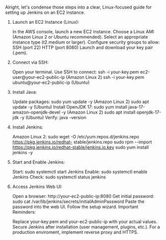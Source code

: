 Alright, let's condense those steps into a clear, Linux-focused guide for setting up Jenkins on an EC2 instance.

1. Launch an EC2 Instance (Linux):

	In the AWS console, launch a new EC2 instance.
	Choose a Linux AMI (Amazon Linux 2 or Ubuntu recommended).
	Select an appropriate instance type (t2.medium or larger).
	Configure security groups to allow:
	SSH (port 22)
	HTTP (port 8080)
	Launch and download your key pair (.pem).
2. Connect via SSH:

	Open your terminal.
	Use SSH to connect:
	ssh -i your-key.pem ec2-user@your-ec2-public-ip (Amazon Linux 2)
	ssh -i your-key.pem ubuntu@your-ec2-public-ip (Ubuntu)
3. Install Java:

	Update packages:
	sudo yum update -y (Amazon Linux 2)
	sudo apt update -y (Ubuntu)
	Install OpenJDK 17:
	sudo yum install java-17-amazon-openjdk-devel -y (Amazon Linux 2)
	sudo apt install openjdk-17-jdk -y (Ubuntu)
	Verify: java -version
4. Install Jenkins:

	Amazon Linux 2:
	sudo wget -O /etc/yum.repos.d/jenkins.repo https://pkg.jenkins.io/redhat-		stable/jenkins.repo
	sudo rpm --import https://pkg.jenkins.io/redhat-stable/jenkins.io.key
	sudo yum install jenkins -y
5. Start and Enable Jenkins:

	Start: sudo systemctl start Jenkins
	Enable: sudo systemctl enable Jenkins
	Check: sudo systemctl status jenkins
6. Access Jenkins Web UI:

	Open a browser: http://your-ec2-public-ip:8080
	Get initial password: sudo cat /var/lib/jenkins/secrets/initialAdminPassword
	Paste the password into the web UI.
	Follow the setup wizard.
Important Reminders:

	Replace your-key.pem and your-ec2-public-ip with your actual values.
	Secure Jenkins after installation (user management, plugins, etc.).
	For a production enviroment, implement reverse proxy and HTTPS.
